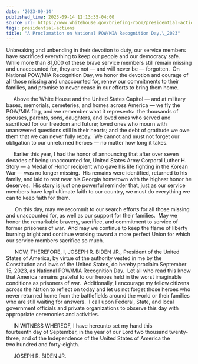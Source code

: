 ```yaml
---
date: '2023-09-14'
published_time: 2023-09-14 12:13:35-04:00
source_url: https://www.whitehouse.gov/briefing-room/presidential-actions/2023/09/14/a-proclamation-on-national-pow-mia-recognition-day-2023/
tags: presidential-actions
title: "A Proclamation on National POW/MIA Recognition Day,\_2023"
---
```

 
Unbreaking and unbending in their devotion to duty, our service members
have sacrificed everything to keep our people and our democracy safe. 
While more than 81,000 of these brave service members still remain
missing and unaccounted for, they are not — and will never be —
forgotten.  On National POW/MIA Recognition Day, we honor the devotion
and courage of all those missing and unaccounted for, renew our
commitments to their families, and promise to never cease in our efforts
to bring them home.

     Above the White House and the United States Capitol — and at
military bases, memorials, cemeteries, and homes across America — we fly
the POW/MIA flag, and we remember what it represents:  the thousands of
spouses, parents, sons, daughters, and loved ones who served and
sacrificed for our freedom and future; loved ones who mourn with
unanswered questions still in their hearts; and the debt of gratitude we
owe them that we can never fully repay.  We cannot and must not forget
our obligation to our unreturned heroes — no matter how long it takes.

     Earlier this year, I had the honor of announcing that after over
seven decades of being unaccounted for, United States Army Corporal
Luther H. Story — a Medal of Honor recipient who gave his life fighting
in the Korean War — was no longer missing.  His remains were identified,
returned to his family, and laid to rest near his Georgia hometown with
the highest honor he deserves.  His story is just one powerful reminder
that, just as our service members have kept ultimate faith to our
country, we must do everything we can to keep faith for them. 

      On this day, may we recommit to our search efforts for all those
missing and unaccounted for, as well as our support for their families.
 May we honor the remarkable bravery, sacrifice, and commitment to
service of former prisoners of war.  And may we continue to keep the
flame of liberty burning bright and continue working toward a more
perfect Union for which our service members sacrifice so much.

      NOW, THEREFORE, I, JOSEPH R. BIDEN JR., President of the United
States of America, by virtue of the authority vested in me by the
Constitution and laws of the United States, do hereby proclaim September
15, 2023, as National POW/MIA Recognition Day.  Let all who read this
know that America remains grateful to our heroes held in the worst
imaginable conditions as prisoners of war.  Additionally, I encourage my
fellow citizens across the Nation to reflect on today and let us not
forget those heroes who never returned home from the battlefields around
the world or their families who are still waiting for answers.  I call
upon Federal, State, and local government officials and private
organizations to observe this day with appropriate ceremonies and
activities.

     IN WITNESS WHEREOF, I have hereunto set my hand this  
fourteenth day of September, in the year of our Lord
two thousand twenty-three, and of the Independence of the United States
of America the two hundred and forty-eighth.

     JOSEPH R. BIDEN JR.

